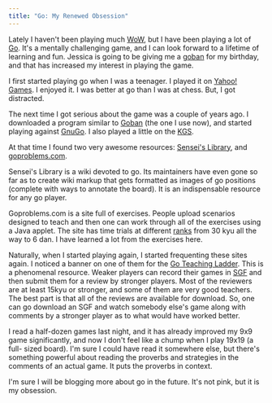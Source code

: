 ```yaml
---
title: "Go: My Renewed Obsession"
---
```

Lately I haven't been playing much [WoW][1], but I have been playing a lot of
[Go][2]. It's a mentally challenging game, and I can look forward to a
lifetime of learning and fun. Jessica is going to be giving me a [goban][3]
for my birthday, and that has increased my interest in playing the game.

I first started playing go when I was a teenager. I played it on [Yahoo!
Games][4]. I enjoyed it. I was better at go than I was at chess. But, I got
distracted.

The next time I got serious about the game was a couple of years ago. I
downloaded a program similar to [Goban][5] (the one I use now), and started
playing against [GnuGo][6]. I also played a little on the [KGS][7].

At that time I found two very awesome resources: [Sensei's Library][8], and
[goproblems.com][9].

Sensei's Library is a wiki devoted to go. Its maintainers have even gone so
far as to create wiki markup that gets formatted as images of go positions
(complete with ways to annotate the board). It is an indispensable resource
for any go player.

Goproblems.com is a site full of exercises. People upload scenarios designed
to teach and then one can work through all of the exercises using a Java
applet. The site has time trials at different [ranks][10] from 30 kyu all the
way to 6 dan. I have learned a lot from the exercises here.

Naturally, when I started playing again, I started frequenting these sites
again. I noticed a banner on one of them for the [Go Teaching Ladder][11].
This is a phenomenal resource. Weaker players can record their games in
[SGF][12] and then submit them for a review by stronger players. Most of the
reviewers are at least 15kyu or stronger, and some of them are very good
teachers. The best part is that all of the reviews are available for download.
So, one can go download an SGF and watch somebody else's game along with
comments by a stronger player as to what would have worked better.

I read a half-dozen games last night, and it has already improved my 9x9 game
significantly, and now I don't feel like a chump when I play 19x19 (a full-
sized board). I'm sure I could have read it somewhere else, but there's
something powerful about reading the proverbs and strategies in the comments
of an actual game. It puts the proverbs in context.

I'm sure I will be blogging more about go in the future. It's not pink, but it
is my obsession.

   [1]: http://www.worldofwarcraft.com

   [2]: http://en.wikipedia.org/wiki/Go_(board_game)

   [3]: http://en.wikipedia.org/wiki/Goban

   [4]: http://games.yahoo.com/

   [5]: http://www.sente.ch/software/goban/

   [6]: http://www.gnu.org/software/gnugo/

   [7]: http://kgs.kiseido.com/

   [8]: http://senseis.xmp.net/

   [9]: http://www.goproblems.com/

   [10]: http://senseis.xmp.net/?Rank

   [11]: http://gtl.xmp.net/

   [12]: http://senseis.xmp.net/?SGF

